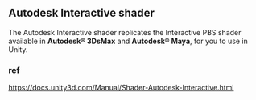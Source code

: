 ## Autodesk Interactive shader
The Autodesk Interactive shader replicates the Interactive PBS shader available in **Autodesk® 3DsMax** and **Autodesk® Maya**, for you to use in Unity.
 
 


### ref
https://docs.unity3d.com/Manual/Shader-Autodesk-Interactive.html

